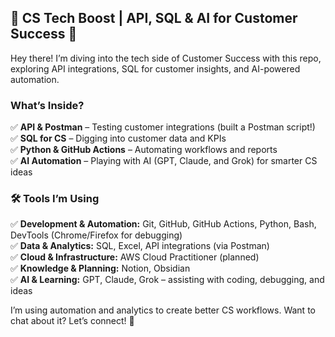 ## 📌 CS Tech Boost | API, SQL & AI for Customer Success 🚀

Hey there! I’m diving into the tech side of Customer Success with this repo, exploring API integrations, SQL for customer insights, and AI-powered automation.
### What’s Inside?

✅ **API & Postman** – Testing customer integrations (built a Postman script!)  
✅ **SQL for CS** – Digging into customer data and KPIs  
✅ **Python & GitHub Actions** – Automating workflows and reports  
✅ **AI Automation** – Playing with AI (GPT, Claude, and Grok) for smarter CS ideas  
### 🛠 Tools I’m Using

✅ **Development & Automation:** Git, GitHub, GitHub Actions, Python, Bash, DevTools (Chrome/Firefox for debugging)  
✅ **Data & Analytics:** SQL, Excel, API integrations (via Postman)  
✅ **Cloud & Infrastructure:** AWS Cloud Practitioner (planned)  
✅ **Knowledge & Planning:** Notion, Obsidian  
✅ **AI & Learning:** GPT, Claude, Grok – assisting with coding, debugging, and ideas

I’m using automation and analytics to create better CS workflows. Want to chat about it? Let’s connect! 🚀